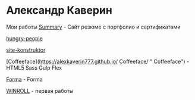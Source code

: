 # Александр Каверин
Мои работы
[Summary](https://alexkaverin777.github.io/meSite/ "Summary") - Сайт резюме с портфолио и сертификатами 

[hungry-people](https://alexkaverin777.github.io/hungry-people/ "hungry-people")

[site-konstruktor](https://alexkaverin777.github.io/site-konstrukt/ "site-konstrukt")

[Coffeeface](https://alexkaverin777.github.io/ Coffeeface/ " Coffeeface") - HTML5 Sass Gulp Flex

[Forma](https://alexkaverin777.github.io/forma/ "Forma") - Forma

[WINROLL](https://alexkaverin777.github.io/winroll/ "Winroll") - первая работы 

